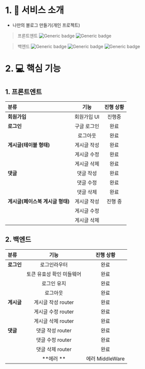 # 1. 🥰 서비스 소개
 - 나만의 블로그 만들기(개인 프로젝트)
> 프론트엔트 
> ![Generic badge](https://img.shields.io/badge/react-17.0.1-green.svg) ![Generic badge](https://img.shields.io/badge/redux_Toolkit-6.14.6-ff69b4.svg)

> 백엔드 
> ![Generic badge](https://img.shields.io/badge/node-10.22.1-green.svg) ![Generic badge](https://img.shields.io/badge/npm-6.14.6-ff69b4.svg) ![Generic badge](https://img.shields.io/badge/express-4.17.1-blueviolet.svg)

# 2. 💻 핵심 기능 
## 1. 프론트엔트
  |   분류  |  기능 |  진행 상황 |
  |:--------|:--------:|:--------:|
  |**회원가입** | 회원가입 UI  |진행중 |
  |**로그인** | 구글 로그인  |완료 |
  | | 로그아웃  |완료  |
  |**게시글(테이블 형태)** | 게시글 작성  |완료 |
  | | 게시글 수정  |완료  |
  | | 게시글 삭제  |완료  |
  |**댓글** | 댓글 작성  |완료 |
  | | 댓글 수정  |완료  |
  | | 댓글 삭제  |완료  |
   |**게시글(페이스북 게시글 형태)** | 게시글 작성  | 진행 중|
  | | 게시글 수정  |  |
  | | 게시글 삭제  |  |


## 2. 백엔드 
  |   분류  |  기능 |  진행 상황 |
  |:--------|:--------:|:--------:|
  |**로그인** |  로그인라우터  |완료 |
  | | 토큰 유효성 확인 미들웨어  |완료  |
  | | 로그인 유지  |완료  |
  | | 로그아웃  |완료  |
  |**게시글** | 게시글 작성 router  |완료 |
  | | 게시글 수정 router  |완료  |
  | | 게시글 삭제 router  |완료  |
  |**댓글** | 댓글 작성 router  |완료 |
  | | 댓글 수정 router  |완료  |
  | | 댓글 삭제 router  |완료  |
    |**에러 ** | 에러 MiddleWare  |진행 중|




